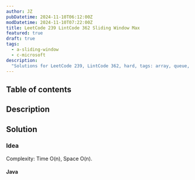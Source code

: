 ```yaml
---
author: JZ
pubDatetime: 2024-11-10T06:12:00Z
modDatetime: 2024-11-10T07:22:00Z
title: LeetCode 239 LintCode 362 Sliding Window Max
featured: true
draft: true
tags:
  - a-sliding-window
  - c-microsoft
description:
  "Solutions for LeetCode 239, LintCode 362, hard, tags: array, queue, sliding window, heap, monotonic queue. Companies: Amazon, Zenefits, Microsoft, Google."
---
```


## Table of contents

## Description

## Solution

### Idea

Complexity: Time O(n), Space O(n).

#### Java